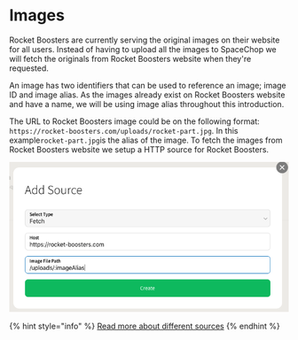 # Images

Rocket Boosters are currently serving the original images on their website for all users. Instead of having to upload all the images to SpaceChop we will fetch the originals from Rocket Boosters website when they're requested.

An image has two identifiers that can be used to reference an image; image ID and image alias. As the images already exist on Rocket Boosters website and have a name, we will be using image alias throughout this introduction. 

The URL to Rocket Boosters image could be on the following format: `https://rocket-boosters.com/uploads/rocket-part.jpg`. In this example` rocket-part.jpg `is the alias of the image.  To fetch the images from Rocket Boosters website we setup a HTTP source for Rocket Boosters.

![Settings for Rocket Boosters HTTP source](../.gitbook/assets/ska-rmavbild-2018-05-12-kl.-14.36.30.png)

{% hint style="info" %}
[Read more about different sources](https://docs.spacechop.com/getting-started/images)
{% endhint %}



